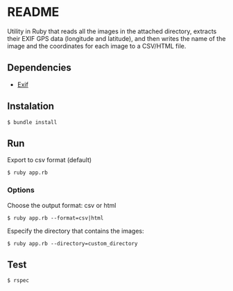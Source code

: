 # README

Utility in Ruby that reads all the images in the attached directory, extracts their EXIF GPS data (longitude and latitude), and then writes the name of the image and the coordinates for each image to a CSV/HTML file.

## Dependencies
- [Exif](https://github.com/tonytonyjan/exif)

## Instalation
```
$ bundle install
```
## Run
Export to csv format (default)
```
$ ruby app.rb
```
### Options
Choose the output format: csv or html
```
$ ruby app.rb --format=csv|html
```
Especify the directory that contains the images:
```
$ ruby app.rb --directory=custom_directory
```

## Test
```
$ rspec
```